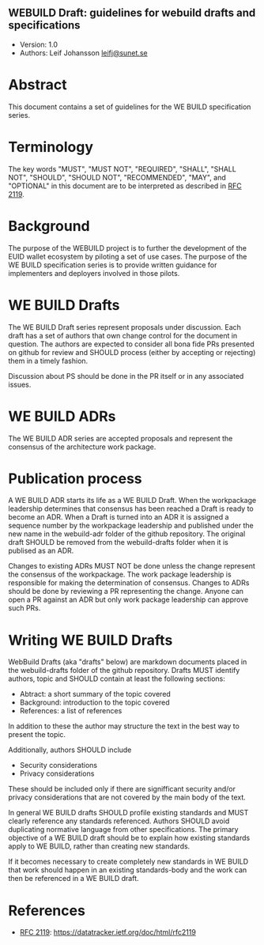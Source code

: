 ## WEBUILD Draft: guidelines for webuild drafts and specifications 

* Version: 1.0
* Authors: Leif Johansson <leifj@sunet.se>

# Abstract

This document contains a set of guidelines for the WE BUILD specification series.

# Terminology

The key words "MUST", "MUST NOT", "REQUIRED", "SHALL", "SHALL NOT", "SHOULD", "SHOULD NOT", "RECOMMENDED",  "MAY", and "OPTIONAL" in this document are to be interpreted as described in [RFC 2119](#RFC2119).

# Background

The purpose of the WEBUILD project is to further the development of the EUID wallet ecosystem by piloting a set of use cases. The purpose of the WE BUILD specification series is to provide written guidance for implementers and deployers involved in those pilots.

# WE BUILD Drafts

The WE BUILD Draft series represent proposals under discussion. Each draft has a set of authors that own change control for the document in question. The authors are expected to consider all bona fide PRs presented on github for review and SHOULD process (either by accepting or rejecting) them in a timely fashion.

Discussion about PS should be done in the PR itself or in any associated issues.

# WE BUILD ADRs

The WE BUILD ADR series are accepted proposals and represent the consensus of the architecture work package.

# Publication process

A WE BUILD ADR starts its life as a WE BUILD Draft. When the workpackage leadership determines that consensus has been reached a Draft is ready to become an ADR. When a Draft is turned into an ADR it is assigned a sequence number by the workpackage leadership and published under the new name in the webuild-adr folder of the github repository. The original draft SHOULD be removed from the webuild-drafts folder when it is publised as an ADR.

Changes to existing ADRs MUST NOT be done unless the change represent the consensus of the workpackage. The work package leadership is responsible for making the determination of consensus. Changes to ADRs should be done by reviewing a PR representing the change. Anyone can open a PR against an ADR but only work package leadership can approve such PRs.

# Writing WE BUILD Drafts

WebBuild Drafts (aka "drafts" below) are markdown documents placed in the webuild-drafts folder of the github repository. Drafts MUST identify authors, topic and SHOULD contain at least the following sections:

* Abtract: a short summary of the topic covered
* Background: introduction to the topic covered
* References: a list of references

In addition to these the author may structure the text in the best way to present the topic. 

Additionally, authors SHOULD include

* Security considerations 
* Privacy considerations

These should be included only if there are signifficant security and/or privacy considerations that are not covered by the main body of the text.

In general WE BUILD drafts SHOULD profile existing standards and MUST clearly reference any standards referenced. Authors SHOULD avoid duplicating normative language from other specifications. The primary objective of a WE BUILD draft should be to explain how existing standards apply to WE BUILD, rather than creating new standards. 

If it becomes necessary to create completely new standards in WE BUILD that work should happen in an existing standards-body and the work can then be referenced in a WE BUILD draft.

# References

* <a href="RFC2119">RFC 2119</a>: https://datatracker.ietf.org/doc/html/rfc2119

